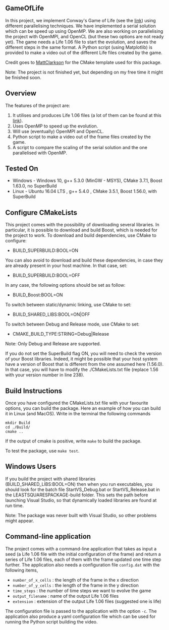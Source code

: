 GameOfLife
----------

In this project, we implement Conway's Game of Life (see the [link](https://en.wikipedia.org/wiki/Conway%27s_Game_of_Life))
using different parallelising techniques. We have implemented a serial solution which can be speed up using OpenMP. We
are also working on parallelising the project with OpenMPI, and OpenCL (but these two options are not ready yet). The
game needs a Life 1.06 file to start the evolution, and saves the different steps in the same format. A Python script
(using Matplotlib) is provided to make a video out of the different Life files created by the game.

Credit goes to [MattClarkson](https://github.com/MattClarkson) for the CMake template used for this package. 

Note: The project is not finished yet, but depending on my free time it might be finished soon.

Overview
--------

The features of the project are:
 1. It utilises and produces Life 1.06 files (a lot of them can be found at this [link](http://conwaylife.com/wiki/Category:Patterns)).
 2. Uses OpenMP to speed up the evolution.
 3. Will use (eventually) OpenMPI and OpenCL.
 4. Python script to make a video out of the frame files created by the game.
 5. A script to compare the scaling of the serial solution and the one parallelised with OpenMP.

Tested On
-----------------------------

 * Windows - Windows 10, g++ 5.3.0 (MinGW - MSYS), CMake 3.7.1, Boost 1.63.0, no SuperBuild
 * Linux - Ubuntu 16.04 LTS , g++ 5.4.0 , CMake 3.5.1, Boost 1.56.0, with SuperBuild


Configure CMakeLists
-----------------------------

This project comes with the possibility of downloading several libraries.
In particular, it is possible to download and build Boost, which is needed
for the project to work. To download and build dependencies, use
CMake to configure:

  * BUILD_SUPERBUILD:BOOL=ON

You can also avoid to download and build these dependencies, in case they
are already present in your host machine. In that case, set:

  * BUILD_SUPERBUILD:BOOL=OFF

In any case, the following options should be set as follow:

  * BUILD_Boost:BOOL=ON

To switch between static/dynamic linking, use CMake to set:

  * BUILD_SHARED_LIBS:BOOL=ON|OFF

To switch between Debug and Release mode, use CMake to set:

  * CMAKE_BUILD_TYPE:STRING=Debug|Release

Note: Only Debug and Release are supported. 

If you do not set the SuperBuild flag ON, you will need to check the version
of your Boost libraries. Indeed, it might be possible that your host system
have a version of Boost that is different from the one assumed here (1.56.0).
In that case, you will have to modify the ./CMakeLists.txt file (replace 1.56
with your version number in line 238).


Build Instructions
-----------------------------

Once you have configured the CMakeLists.txt file with your favourite options,
you can build the package. Here an example of how you can build it in Linux
(and MacOS). Write in the terminal the following commands

```
mkdir Build
cd ./Build/
cmake ..
```

If the output of cmake is positive, write ```make``` to build the package.

To test the package, use ```make test```.


Windows Users
-------------

If you build the project with shared libraries (BUILD_SHARED_LIBS:BOOL=ON)
then when you run executables, you should look for the batch file
StartVS_Debug.bat or StartVS_Release.bat in the LEASTSQUARESPACKAGE-build folder.
This sets the path before launching Visual Studio, so that dynamically
loaded libraries are found at run time.

Note: The package was never built with Visual Studio, so other problems might appear.


Command-line application
------------------------

The project comes with a command-line application that takes as input a seed (a Life 1.06
file with the initial configuration of the frame) and return a series of Life 1.06 files,
each of them with the frame updated one time step further. The application also needs a
configuration file ```config.dat``` with the following items,

 * ```number_of_x_cells``` : the length of the frame in the x direction
 * ```number_of_y_cells``` : the length of the frame in the y direction
 * ```time_steps``` : the number of time steps we want to evolve the game
 * ```output_filename``` : name of the output Life 1.06 files
 * ```extension``` : extension of the output Life 1.06 files (suggested one is life)

The configuration file is passed to the application with the option ```-c```.
The application also produce a yaml configuration file which can be used for
running the Python script building the video. 
